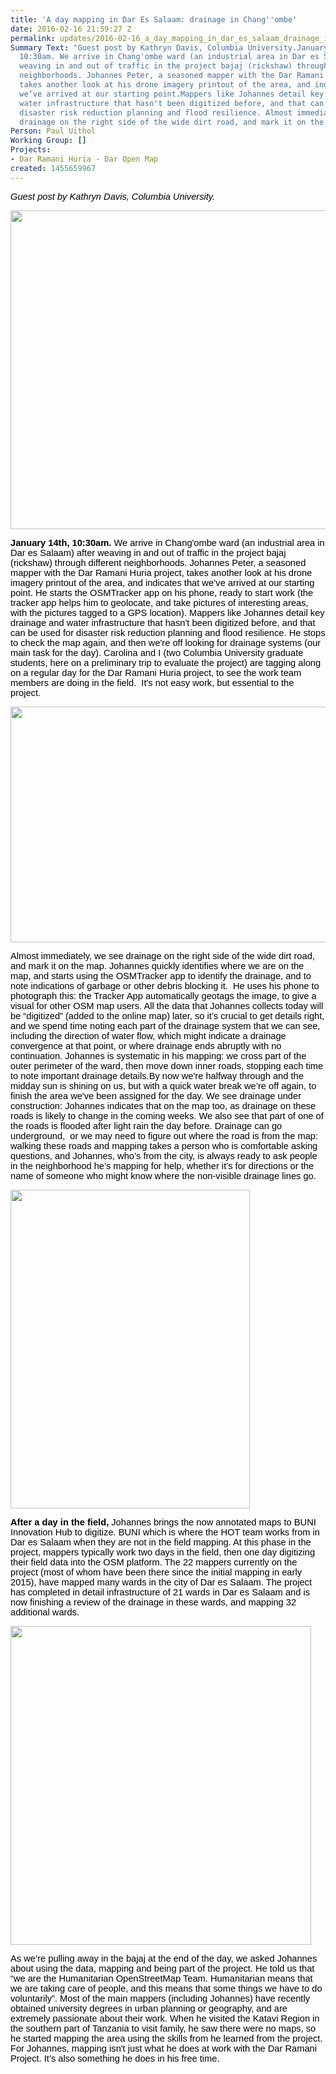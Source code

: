 ```yaml
---
title: 'A day mapping in Dar Es Salaam: drainage in Chang''ombe'
date: 2016-02-16 21:59:27 Z
permalink: updates/2016-02-16_a_day_mapping_in_dar_es_salaam_drainage_in_chang'ombe
Summary Text: "Guest post by Kathryn Davis, Columbia University.January 14th,
  10:30am. We arrive in Chang'ombe ward (an industrial area in Dar es Salaam) after
  weaving in and out of traffic in the project bajaj (rickshaw) through different
  neighborhoods. Johannes Peter, a seasoned mapper with the Dar Ramani Huria project,
  takes another look at his drone imagery printout of the area, and indicates that
  we’ve arrived at our starting point.Mappers like Johannes detail key drainage and
  water infrastructure that hasn't been digitized before, and that can be used for
  disaster risk reduction planning and flood resilience. Almost immediately, we see
  drainage on the right side of the wide dirt road, and mark it on the map..."
Person: Paul Uithol
Working Group: []
Projects:
- Dar Ramani Huria - Dar Open Map
created: 1455659967
---
```


<p><em><span style="font-size: 14.6667px; font-family: Arial; color: #000000; background-color: transparent; font-variant: normal; text-decoration: none; vertical-align: baseline;">Guest post by Kathryn Davis, Columbia University.</span></em></p><p><em><span style="font-size: 14.6667px; font-family: Arial; color: #000000; background-color: transparent; font-variant: normal; text-decoration: none; vertical-align: baseline;"><img class="image-large" src="/sites/default/files/styles/large/public/Photo1_EPD%20Columbia.jpg?itok=gtDlPwYA" alt="" height="510" width="510"></span></em></p><p><strong><span style="font-size: 14.6667px; font-family: Arial; color: #000000; background-color: transparent; font-style: normal; font-variant: normal; text-decoration: none; vertical-align: baseline;">January 14th, 10:30am.</span></strong><span id="docs-internal-guid-ce1cd5b0-ec0c-2cb6-e140-61a31c9df3e6" style="font-size: 14.666666666666666px; font-family: Arial; color: #000000; background-color: transparent; font-weight: 400; font-style: normal; font-variant: normal; text-decoration: none; vertical-align: baseline;"> We arrive in Chang'ombe ward (an industrial area in Dar es Salaam) after weaving in and out of traffic in the project bajaj (rickshaw) through different neighborhoods. Johannes Peter, a seasoned mapper with the Dar Ramani Huria project, takes another look at his drone imagery printout of the area, and indicates that we’ve arrived at our starting point. He starts the OSMTracker app on his phone, ready to start work (the tracker app helps him to geolocate, and take pictures of interesting areas, with the pictures tagged to a GPS location). Mappers like Johannes detail key drainage and water infrastructure that hasn't been digitized before, and that can be used for disaster risk reduction planning and flood resilience. He stops to check the map again, and then we're off looking for drainage systems (our main task for the day). Carolina and I (two Columbia University graduate students, here on a preliminary trip to evaluate the project) are tagging along on a regular day for the Dar Ramani Huria project, to see the work team members are doing in the field. &nbsp;It's not easy work, but essential to the project.<br></span></p><p><span style="font-size: 14.666666666666666px; font-family: Arial; color: #000000; background-color: transparent; font-weight: 400; font-style: normal; font-variant: normal; text-decoration: none; vertical-align: baseline;"><img class="image-large" src="/sites/default/files/styles/large/public/IMG_3173.jpg?itok=xs0Z5e1-" alt="" height="377" width="510"></span></p><p><span id="docs-internal-guid-ce1cd5b0-ec0c-2cb6-e140-61a31c9df3e6" style="font-size: 14.666666666666666px; font-family: Arial; color: #000000; background-color: transparent; font-weight: 400; font-style: normal; font-variant: normal; text-decoration: none; vertical-align: baseline;">Almost immediately, we see drainage on the right side of the wide dirt road, and mark it on the map. Johannes quickly identifies where we are on the map, and starts using the OSMTracker app to identify the drainage, and to note indications of garbage or other debris blocking it. &nbsp;He uses his phone to photograph this: the Tracker App automatically geotags the image, to give a visual for other OSM map users. All the data that Johannes collects today will be “digitized” (added to the online map) later, so it’s crucial to get details right, and we spend time noting each part of the drainage system that we can see, including the direction of water flow, which might indicate a drainage convergence at that point, or where drainage ends abruptly with no continuation. Johannes is systematic in his mapping: we cross part of the outer perimeter of the ward, then move down inner roads, stopping each time to note important drainage details.</span><span id="docs-internal-guid-ce1cd5b0-ec0c-9fa2-db47-362c1248ccaa" style="font-size: 14.666666666666666px; font-family: Arial; color: #000000; background-color: transparent; font-weight: 400; font-style: normal; font-variant: normal; text-decoration: none; vertical-align: baseline;">By now we're halfway through and the midday sun is shining on us, but with a quick water break we’re off again, to finish the area we've been assigned for the day. We see drainage under construction: Johannes indicates that on the map too, as drainage on these roads is likely to change in the coming weeks. We also see that part of one of the roads is flooded after light rain the day before. Drainage can go underground, &nbsp;or we may need to figure out where the road is from the map: walking these roads and mapping takes a person who is comfortable asking questions, and Johannes, who’s from the city, is always ready to ask people in the neighborhood he’s mapping for help, whether it’s for directions or the name of someone who might know where the non-visible drainage lines go.</span></p><p><span style="font-size: 14.666666666666666px; font-family: Arial; color: #000000; background-color: transparent; font-weight: 400; font-style: normal; font-variant: normal; text-decoration: none; vertical-align: baseline;"><img class="image-large" src="/sites/default/files/styles/large/public/IMG_3180.jpg?itok=5ww9foQ7" alt="" height="510" width="383"></span></p><p><strong><span id="docs-internal-guid-ce1cd5b0-ec0c-e0c4-cb50-d318dc9cf1ec" style="font-size: 14.6667px; font-family: Arial; color: #000000; background-color: transparent; font-style: normal; font-variant: normal; text-decoration: none; vertical-align: baseline;">After a day in the </span><span id="docs-internal-guid-ce1cd5b0-ec0c-e0c4-cb50-d318dc9cf1ec" style="font-size: 14.6667px; font-family: Arial; color: #000000; background-color: transparent; font-style: normal; font-variant: normal; text-decoration: none; vertical-align: baseline;">field</span></strong><span style="font-size: 14.666666666666666px; font-family: Arial; color: #000000; background-color: transparent; font-weight: 400; font-style: normal; font-variant: normal; text-decoration: none; vertical-align: baseline;"><strong>,</strong> Johannes brings the now annotated maps to BUNI Innovation Hub to digitize. BUNI which is where the HOT team works from in Dar es Salaam when they are not in the field mapping. At this phase in the project, mappers typically work two days in the field, then one day digitizing their field data into the OSM platform. The 22 mappers currently on the project (most of whom have been there since the initial mapping in early 2015), have mapped many wards in the city of Dar es Salaam. The project has completed in detail infrastructure of 21 wards in Dar es Salaam and is now finishing a review of the drainage in these wards, and mapping 32 additional wards.</span></p><p><span style="font-size: 14.666666666666666px; font-family: Arial; color: #000000; background-color: transparent; font-weight: 400; font-style: normal; font-variant: normal; text-decoration: none; vertical-align: baseline;"><img class="image-large" src="/sites/default/files/styles/large/public/IMG_3249.jpg?itok=wgLTl4PK" alt="" height="510" width="481"></span></p><p><span id="docs-internal-guid-ce1cd5b0-ec0d-358f-d673-ed5608dd20a2" style="font-size: 14.666666666666666px; font-family: Arial; color: #000000; background-color: transparent; font-weight: 400; font-style: normal; font-variant: normal; text-decoration: none; vertical-align: baseline;">As we’re pulling away in the bajaj at the end of the day, we asked Johannes about using the data, mapping and being part of the project. He told us that “we are the Humanitarian OpenStreetMap Team. Humanitarian means that we are taking care of people, and this means that some things we have to do voluntarily”. M</span><span id="docs-internal-guid-ce1cd5b0-ec0d-358f-d673-ed5608dd20a2" style="font-size: 14.666666666666666px; font-family: Arial; color: #000000; background-color: transparent; font-weight: 400; font-style: normal; font-variant: normal; text-decoration: none; vertical-align: baseline;"><span id="docs-internal-guid-ce1cd5b0-ec0c-2cb6-e140-61a31c9df3e6" style="font-size: 14.666666666666666px; font-family: Arial; color: #000000; background-color: transparent; font-weight: 400; font-style: normal; font-variant: normal; text-decoration: none; vertical-align: baseline;">ost of the main mappers (including Johannes) have recently obtained university degrees in urban planning or geography, and are extremely passionate about their work. </span>When he visited the Katavi Region in the southern part of Tanzania to visit family, he saw there were no maps, so he started mapping the area using the skills from he learned from the project. For Johannes, mapping isn't just what he does at work with the Dar Ramani Project. It’s also something he does in his free time.</span></p>
